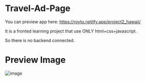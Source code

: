 # Travel-Ad-Page
You can preview app here: https://roytu.netlify.app/project2_hawaii/

It is a fronted learning project that use ONLY html+css+javascript.

So there is no backend connected.

# Preview Image
![image](https://i.imgur.com/axVjQUp.png)
